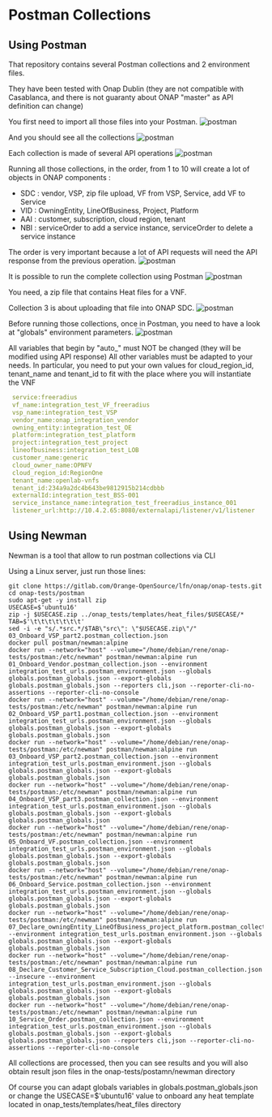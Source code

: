 # Postman Collections

## Using Postman

That repository contains several Postman collections and 2 environment files.

They have been tested with Onap Dublin (they are not compatible with
  Casablanca, and there is not guaranty about ONAP "master" as API definition
  can change)

You first need to import all those files into your Postman.
![postman](./images/import.png)

And you should see all the collections
![postman](./images/collections.png)

Each collection is made of several API operations
![postman](./images/collection-detail.png)

Running all those collections, in the order, from 1 to 10 will create a lot of
objects in ONAP components :

- SDC : vendor, VSP, zip file upload, VF from VSP, Service, add VF to Service
- VID : OwningEntity, LineOfBusiness, Project, Platform
- AAI : customer, subscription, cloud region, tenant
- NBI : serviceOrder to add a service instance, serviceOrder to delete a service
 instance

The order is very important because a lot of API requests will need the API
 response from the previous operation.
![postman](./images/collection-detail-test.png)

It is possible to run the complete collection using Postman
![postman](./images/run.png)

You need, a zip file that contains Heat files for a VNF.

Collection 3 is about uploading that file into ONAP SDC.
![postman](./images/zipfile.png)

Before running those collections, once in Postman, you need to have a look
at "globals" environment parameters.
![postman](./images/globals.png)

All variables that begin by "auto_" must NOT be changed (they will be modified
 using API response)
All other variables must be adapted to your needs.
In particular, you need to put your own values for cloud_region_id, tenant_name
 and tenant_id to fit with the place where you will instantiate the VNF

```yaml
 service:freeradius
 vf_name:integration_test_VF_freeradius
 vsp_name:integration_test_VSP
 vendor_name:onap_integration_vendor
 owning_entity:integration_test_OE
 platform:integration_test_platform
 project:integration_test_project
 lineofbusiness:integration_test_LOB
 customer_name:generic
 cloud_owner_name:OPNFV
 cloud_region_id:RegionOne
 tenant_name:openlab-vnfs
 tenant_id:234a9a2dc4b643be9812915b214cdbbb
 externalId:integration_test_BSS-001
 service_instance_name:integration_test_freeradius_instance_001
 listener_url:http://10.4.2.65:8080/externalapi/listener/v1/listener
```

## Using Newman

Newman is a tool that allow to run postman collections via CLI

Using a Linux server, just run those lines:

```shell
git clone https://gitlab.com/Orange-OpenSource/lfn/onap/onap-tests.git
cd onap-tests/postman
sudo apt-get -y install zip
USECASE=$'ubuntu16'
zip -j $USECASE.zip ../onap_tests/templates/heat_files/$USECASE/*
TAB=$'\t\t\t\t\t\t\t'
sed -i -e "s/.*src.*/$TAB\"src\": \"$USECASE.zip\"/" 03_Onboard_VSP_part2.postman_collection.json
docker pull postman/newman:alpine
docker run --network="host" --volume="/home/debian/rene/onap-tests/postman:/etc/newman" postman/newman:alpine run 01_Onboard_Vendor.postman_collection.json --environment integration_test_urls.postman_environment.json --globals globals.postman_globals.json --export-globals globals.postman_globals.json --reporters cli,json --reporter-cli-no-assertions --reporter-cli-no-console
docker run --network="host" --volume="/home/debian/rene/onap-tests/postman:/etc/newman" postman/newman:alpine run 02_Onboard_VSP_part1.postman_collection.json --environment integration_test_urls.postman_environment.json --globals globals.postman_globals.json --export-globals globals.postman_globals.json
docker run --network="host" --volume="/home/debian/rene/onap-tests/postman:/etc/newman" postman/newman:alpine run 03_Onboard_VSP_part2.postman_collection.json --environment integration_test_urls.postman_environment.json --globals globals.postman_globals.json --export-globals globals.postman_globals.json
docker run --network="host" --volume="/home/debian/rene/onap-tests/postman:/etc/newman" postman/newman:alpine run 04_Onboard_VSP_part3.postman_collection.json --environment integration_test_urls.postman_environment.json --globals globals.postman_globals.json --export-globals globals.postman_globals.json
docker run --network="host" --volume="/home/debian/rene/onap-tests/postman:/etc/newman" postman/newman:alpine run 05_Onboard_VF.postman_collection.json --environment integration_test_urls.postman_environment.json --globals globals.postman_globals.json --export-globals globals.postman_globals.json
docker run --network="host" --volume="/home/debian/rene/onap-tests/postman:/etc/newman" postman/newman:alpine run 06_Onboard_Service.postman_collection.json --environment integration_test_urls.postman_environment.json --globals globals.postman_globals.json --export-globals globals.postman_globals.json
docker run --network="host" --volume="/home/debian/rene/onap-tests/postman:/etc/newman" postman/newman:alpine run 07_Declare_owningEntity_LineOfBusiness_project_platform.postman_collection.json --environment integration_test_urls.postman_environment.json --globals globals.postman_globals.json --export-globals globals.postman_globals.json
docker run --network="host" --volume="/home/debian/rene/onap-tests/postman:/etc/newman" postman/newman:alpine run 08_Declare_Customer_Service_Subscription_Cloud.postman_collection.json --insecure --environment integration_test_urls.postman_environment.json --globals globals.postman_globals.json --export-globals globals.postman_globals.json
docker run --network="host" --volume="/home/debian/rene/onap-tests/postman:/etc/newman" postman/newman:alpine run 10_Service_Order.postman_collection.json --environment integration_test_urls.postman_environment.json --globals globals.postman_globals.json --export-globals globals.postman_globals.json --reporters cli,json --reporter-cli-no-assertions --reporter-cli-no-console
```

All collections are processed, then you can see results and you will also obtain result json files in the onap-tests/postamn/newman directory

Of course you can adapt globals variables in globals.postman_globals.json or change the USECASE=$'ubuntu16' value to onboard any heat template located in onap_tests/templates/heat_files directory
